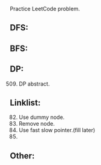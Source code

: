 Practice LeetCode problem.
## DFS:  

## BFS:  

## DP:  
509. DP abstract.  
## Linklist:  
82. Use dummy node. 
83. Remove node.
876. Use fast slow pointer.(fill later)  
237.
## Other:  
